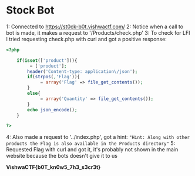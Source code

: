 
# Stock Bot

1: Connected to <https://st0ck-b0t.vishwactf.com/>
2: Notice when a call to bot is made, it makes a request to '/Products/check.php'
3: To check for LFI I tried requesting check.php with curl and got a positive response:

```php
<?php

    if(isset(['product'])){
         = ['product'];
        header('Content-type: application\/json');
        if(strpos(,'Flag')){
             = array('Flag' => file_get_contents());
        }
        else{
             = array('Quantity' => file_get_contents());
        }
        echo json_encode();
    }

?>
```

4: Also made a request to '../index.php', got a hint: `"Hint: Along with other products the Flag is also available in the Products directory"`
5: Requested Flag with curl and got it, it's probably not shown in the main website because the bots doesn't give it to us

**VishwaCTF{b0T_kn0w5_7h3_s3cr3t}**
